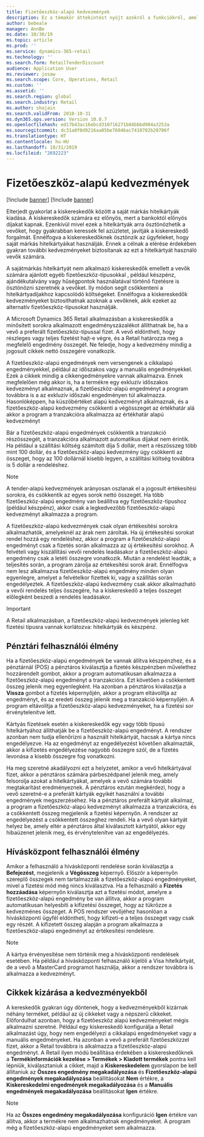 ```yaml
---
title: Fizetőeszköz-alapú kedvezmények
description: Ez a témakör áttekintést nyújt azokról a funkciókról, amelyekkel a kiskereskedők meghatározott fizetőeszköz-típusokra vonatkozóan engedményeket konfigurálnak.
author: bebeale
manager: AnnBe
ms.date: 10/30/19
ms.topic: article
ms.prod: ''
ms.service: dynamics-365-retail
ms.technology: ''
ms.search.form: RetailTenderDiscount
audience: Application User
ms.reviewer: josaw
ms.search.scope: Core, Operations, Retail
ms.custom: ''
ms.assetid: ''
ms.search.region: global
ms.search.industry: Retail
ms.author: shajain
ms.search.validFrom: 2018-10-31
ms.dyn365.ops.version: Version 10.0.7
ms.openlocfilehash: ed17b43ac16ebcd310716271b84bbbd904a3253a
ms.sourcegitcommit: dc31a0f0d9216aa05be76046ac7410702b20706f
ms.translationtype: HT
ms.contentlocale: hu-HU
ms.lasthandoff: 10/31/2019
ms.locfileid: "2692223"
---
```

# <a name="tender-based-discounts"></a>Fizetőeszköz-alapú kedvezmények

[!include [banner](includes/banner.md)]
[!include [banner](includes/preview-banner.md)]

Elterjedt gyakorlat a kiskereskedők között a saját márkás hitelkártyák kiadása. A kiskereskedők számára ez előnyös, mert a bankoktól előnyös díjakat kapnak. Ezenkívül mivel ezek a hitelkártyák arra ösztönözhetik a vevőket, hogy gyakrabban keressék fel azüzletet, javítják a kiskereskedő forgalmát. Ennélfogva a kiskereskedőknek ösztönzik az ügyfeleket, hogy saját márkás hitelkártyáikat használják. Ennek a célnak a elérése érdekében gyakran további kedvezményeket biztosítanak az ezt a hitelkártyát használó vevők számára.

A sajátmárkás hitelkártyát nem alkalmazó kiskereskedők emellett a vevők számára ajánlott egyéb fizetőeszköz-típusokkal , például készpénz, ajándékutalvány vagy hűségpontok használatával történő fizetésre is ösztönözni szeretnék a vevőket. Ily módon segít csökkenteni a hitelkártyadíjakhoz kapcsolódó költségeket. Ennélfogva a kiskereskedők kedvezményeket biztosíthatnak azoknak a vevőknek, akik ezeket az alternatív fizetőeszköz-típusokat használják.

A Microsoft Dynamics 365 Retail alkalmazásban a kiskereskedők a minősített sorokra alkalmazott engedményszázalékot állíthatnak be, ha a vevő a preferált fizetőeszköz-típussal fizet. A vevő eldöntheti, hogy részleges vagy teljes fizetést hajt-e végre, és a Retail határozza meg a megfelelő engedmény összegét. Ne feledje, hogy a kedvezmény mindig a jogosult cikkek nettó összegére vonatkozik.

A fizetőeszköz-alapú engedmények nem versengenek a cikkalapú engedményekkel, például az időszakos vagy a manuális engedményekkel. Ezek a cikkek mindig a cikkengedményekre vannak alkalmazva. Ennek megfelelően még akkor is, ha a termékre egy exkluzív időszakos kedvezményt alkalmaznak, a fizetőeszköz-alapú engedményt a program továbbra is a az exkluzív időszaki engedményen túl alkalmazza. Hasonlóképpen, ha küszöbértéket alapú kedvezményt alkalmaznak, és a fizetőeszköz-alapú kedvezmény csökkenti a végösszeget az értékhatár alá akkor a program a tranzakcióra alkalmazza az értékhatár alapú kedvezményt

Bár a fizetőeszköz-alapú engedmények csökkentik a tranzakció részösszegét, a tranzakcióra alkalmazott automatikus díjakat nem érintik. Ha például a szállítási költség számított díja 5 dollár, mert a részösszeg több mint 100 dollár, és a fizetőeszköz-alapú kedvezmény úgy csökkenti az összeget, hogy az 100 dollárnál kisebb legyen, a szállítási költség továbbra is 5 dollár a rendeléshez.


> [!NOTE]
> A tender-alapú kedvezmények arányosan oszlanak el a jogosult értékesítési sorokra, és csökkentik az egyes sorok nettó összegét. Ha több fizetőeszköz-alapú engedmény van beállítva egy fizetőeszköz-típushoz (például készpénz), akkor csak a legkedvezőbb fizetőeszköz-alapú kedvezményt alkalmazza a program.

A fizetőeszköz-alapú kedvezmények csak olyan értékesítési sorokra alkalmazhatók, amelyeknél az árak nem zároltak. Ha új értékesítési sorokat rendel hozzá egy rendeléshez, akkor a program a fizetőeszköz-alapú engedményt csak a fizetés során alkalmazza az új értékesítési sorokhoz. A felvételi vagy kiszállítási vevői rendelés leadásakor a fizetőeszköz-alapú engedmény csak a letéti összegre vonatkozik. Miután a rendelést leadták, a teljesítés során, a program zárolja az értékesítési sorok árait. Ennélfogva nem lesz alkalmazva fizetőeszköz-alapú engedmény minden olyan egyenlegre, amelyet a felvételkor fizettek ki, vagy a szállítás során engedélyeztek. A fizetőeszköz-alapú kedvezmény csak akkor alkalmazható a vevői rendelés teljes összegére, ha a kiskereskedő a teljes összeget előlegként beszedi a rendelés leadásakor.

> [!IMPORTANT]
> A Retail alkalmazásban, a fizetőeszköz-alapú kedvezmények jelenleg két fizetési típusra vannak korlátozva: hitelkártyák és készpénz.

## <a name="pos-user-experience"></a>Pénztári felhasználói élmény

Ha a fizetőeszköz-alapú engedmények be vannak állítva készpénzhez, és a pénztárnál (POS) a pénztáros kiválasztja a fizetés készpénzben művelethez hozzárendelt gombot, akkor a program automatikusan alkalmazza a fizetőeszköz-alapú engedményt a tranzakcióra. Ezt követően a csökkentett összeg jelenik meg egyenlegként. Ha azonban a pénztáros kiválasztja a **Vissza** gombot a fizetés képernyőjén, akkor a program eltávolítja az engedményt, és az eredeti összeg jelenik meg a tranzakció képernyőjén. A program eltávolítja a fizetőeszköz-alapú kedvezményeket, ha a fizetési sor érvénytelenítve lett.

Kártyás fizetések esetén a kiskereskedők egy vagy több típusú hitelkártyához állíthatják be a fizetőeszköz-alapú engedményt. A rendszer azonban nem tudja ellenőrizni a használt hitelkártyát, hacsak a kártya nincs engedélyezve. Ha az engedményt az engedélyezést követően alkalmazták, akkor a kifizetés engedélyezése nagyobb összegre szól, de a fizetés levonása a kisebb összegre fog vonatkozni.

Ha meg szeretné akadályozni ezt a helyzetet, amikor a vevő hitelkártyával fizet, akkor a pénztáros számára párbeszédpanel jelenik meg, amely felsorolja azokat a hitelkártyákat, amelyek a vevő számára további megtakarítást eredményeznek. A pénztáros ezután megkérdezi, hogy a vevő szeretné-e a preferált kártyák egyikét használni a további engedmények megszerzéséhez. Ha a pénztáros preferált kártyát alkalmaz, a program a fizetőeszköz-alapú kedvezményt alkalmazza a tranzakcióra, és a csökkentett összeg megjelenik a fizetési képernyőn. A rendszer az engedélyezést a csökkentett összeghez rendeli. Ha a vevő olyan kártyát helyez be, amely eltér a pénztáros által kiválasztott kártyától, akkor egy hibaüzenet jelenik meg, és érvénytelenítve van az engedélyezés.


## <a name="call-center-user-experience"></a>Hívásközpont felhasználói élmény

Amikor a felhasználó a hívásközponti rendelése során kiválasztja a **Befejezést**, megjelenik a **Végösszeg** képernyő. Először a képernyőn szereplő összegek nem tartalmazzák a fizetőeszköz-alapú engedményeket, mivel a fizetési mód még nincs kiválasztva. Ha a felhasználó a **Fizetés hozzáadása** képernyőn kiválasztja azt a fizetési módot, amelyre a fizetőeszköz-alapú engedmény be van állítva, akkor a program automatikusan helyesbíti a kifizetési összeget, hogy az tükrözze a kedvezménes összeget. A POS rendszer vevőjéhez hasonlóan a hívásközponti ügyfél eldöntheti, hogy kifizeti-e a teljes összeget vagy csak egy részét. A kifizetett összeg alapján a program alkalmazza a fizetőeszköz-alapú engedményt az értékesítési rendelésre.

> [!NOTE]
> A kártya érvényesítése nem történik meg a hívásközponti rendelések esetében. Ha például a hívásközponti felhasználó kijelöli a Visa hitelkártyát, de a vevő a MasterCard programot használja, akkor a rendszer továbbra is alkalmazza a kedvezményt.

## <a name="exclude-items-from-discounts"></a>Cikkek kizárása a kedvezményekből

A kereskedők gyakran úgy döntenek, hogy a kedvezményekből kizárnak néhány terméket, például az új cikkeket vagy a népszerű cikkeket. Előfordulhat azonban, hogy a fizetőeszköz alapú kedvezményeket mégis alkalmazni szeretné. Például egy kiskereskedő konfigurálja a Retail alkalmazást úgy, hogy nem engedélyezi a cikkalapú engedményeket vagy a manuális engedményeket. Ha azonban a vevő a preferált fizetőeszközzel fizet, akkor a Retail továbbra is alkalmazza a fizetőeszköz-alapú engedményt. A Retail ilyen módú beállítása érdekében a kiskereskedőknek a **Termékinformációk kezelése > Termékek > Kiadott termékek** pontra kell lépniük, kiválasztaniuk a cikket, majd a **Kiskereskedelem** gyorslapon be kell állítaniuk az **Összes engedmény megakadályozása** és **Fizetőeszköz-alapú engedmények megakadályozása** beállításokat **Nem** értékre, a **Kiskereskedelmi engedmények megakadályozása** és a **Manuális engedmények megakadályozása** beállításokat **Igen** értékre.

> [!NOTE]
> Ha az **Összes engedmény megakadályozása** konfiguráció **Igen** értékre van állítva, akkor a termékre nem alkalmazhatnak engedményeket. A program még a fizetőeszköz-alapú engedményeket sem alkalmazza.
